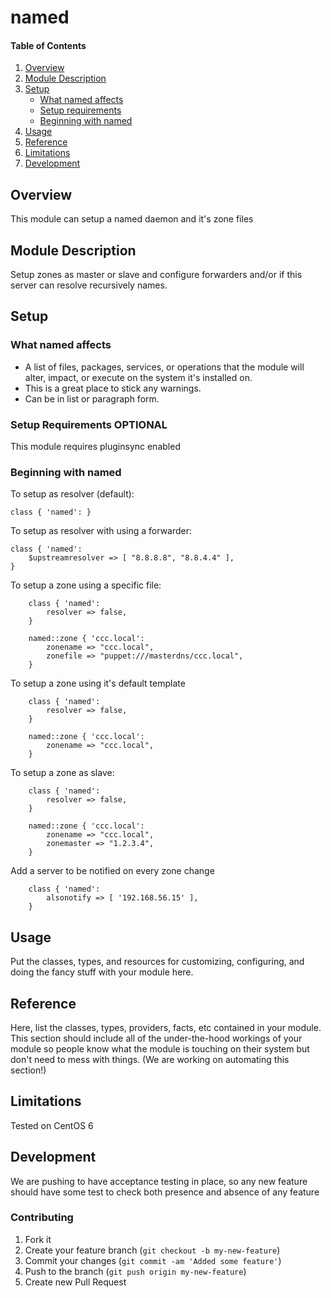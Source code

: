 # named

#### Table of Contents

1. [Overview](#overview)
2. [Module Description](#module-description)
3. [Setup](#setup)
    * [What named affects](#what-named-affects)
    * [Setup requirements](#setup-requirements)
    * [Beginning with named](#beginning-with-named)
4. [Usage](#usage)
5. [Reference](#reference)
5. [Limitations](#limitations)
6. [Development](#development)

## Overview

This module can setup a named daemon and it's zone files

## Module Description

Setup zones as master or slave and configure forwarders and/or if this server can resolve recursively names.

## Setup

### What named affects

* A list of files, packages, services, or operations that the module will alter,
  impact, or execute on the system it's installed on.
* This is a great place to stick any warnings.
* Can be in list or paragraph form.

### Setup Requirements **OPTIONAL**

This module requires pluginsync enabled

### Beginning with named

To setup as resolver (default):

```puppet
class { 'named': }
```

To setup as resolver with using a forwarder:

```puppet
class { 'named':
	$upstreamresolver => [ "8.8.8.8", "8.8.4.4" ],
}
```

To setup a zone using a specific file:

```puppet
	class { 'named':
		resolver => false,
	}

	named::zone { 'ccc.local':
		zonename => "ccc.local",
		zonefile => "puppet:///masterdns/ccc.local",
	}
```

To setup a zone using it's default template

```puppet
	class { 'named':
		resolver => false,
	}

	named::zone { 'ccc.local':
		zonename => "ccc.local",
	}
```

To setup a zone as slave:

```puppet
	class { 'named':
		resolver => false,
	}

	named::zone { 'ccc.local':
		zonename => "ccc.local",
		zonemaster => "1.2.3.4",
	}
```

Add a server to be notified on every zone change

```puppet
	class { 'named':
		alsonotify => [ '192.168.56.15' ],
	}
```

## Usage

Put the classes, types, and resources for customizing, configuring, and doing
the fancy stuff with your module here.

## Reference

Here, list the classes, types, providers, facts, etc contained in your module.
This section should include all of the under-the-hood workings of your module so
people know what the module is touching on their system but don't need to mess
with things. (We are working on automating this section!)

## Limitations

Tested on CentOS 6

## Development

We are pushing to have acceptance testing in place, so any new feature should
have some test to check both presence and absence of any feature

### Contributing

1. Fork it
2. Create your feature branch (`git checkout -b my-new-feature`)
3. Commit your changes (`git commit -am 'Added some feature'`)
4. Push to the branch (`git push origin my-new-feature`)
5. Create new Pull Request
